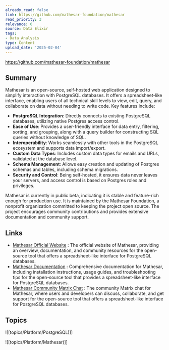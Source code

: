 ```yaml
---
already_read: false
link: https://github.com/mathesar-foundation/mathesar
read_priority: 3
relevance: 0
source: Data Elixir
tags:
- Data_Analysis
type: Content
upload_date: '2025-02-04'
---
```


https://github.com/mathesar-foundation/mathesar
## Summary

Mathesar is an open-source, self-hosted web application designed to simplify interaction with PostgreSQL databases. It offers a spreadsheet-like interface, enabling users of all technical skill levels to view, edit, query, and collaborate on data without needing to write code. Key features include:

- **PostgreSQL Integration**: Directly connects to existing PostgreSQL databases, utilizing native Postgres access control.
- **Ease of Use**: Provides a user-friendly interface for data entry, filtering, sorting, and grouping, along with a query builder for constructing SQL queries without knowledge of SQL.
- **Interoperability**: Works seamlessly with other tools in the PostgreSQL ecosystem and supports data import/export.
- **Custom Data Types**: Includes custom data types for emails and URLs, validated at the database level.
- **Schema Management**: Allows easy creation and updating of Postgres schemas and tables, including schema migrations.
- **Security and Control**: Being self-hosted, it ensures data never leaves your servers, and access control is based on Postgres roles and privileges.

Mathesar is currently in public beta, indicating it is stable and feature-rich enough for production use. It is maintained by the Mathesar Foundation, a nonprofit organization committed to keeping the project open source. The project encourages community contributions and provides extensive documentation and community support.
## Links

- [Mathesar Official Website](https://mathesar.org/) : The official website of Mathesar, providing an overview, documentation, and community resources for the open-source tool that offers a spreadsheet-like interface for PostgreSQL databases.
- [Mathesar Documentation](https://docs.mathesar.org/?ref=github-readme-installing) : Comprehensive documentation for Mathesar, including installation instructions, usage guides, and troubleshooting tips for the open-source tool that provides a spreadsheet-like interface for PostgreSQL databases.
- [Mathesar Community Matrix Chat](https://wiki.mathesar.org/en/community/matrix) : The community Matrix chat for Mathesar, where users and developers can discuss, collaborate, and get support for the open-source tool that offers a spreadsheet-like interface for PostgreSQL databases.

## Topics

![[topics/Platform/PostgreSQL)]]

![[topics/Platform/Mathesar)]]